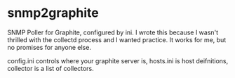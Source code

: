 snmp2graphite
=============

SNMP Poller for Graphite, configured by ini. I wrote this because I wasn't thrilled with the collectd process and I wanted practice. It works for me, but no promises for anyone else.

config.ini controls where your graphite server is, hosts.ini is host deifnitions, collector is a list of collectors.
